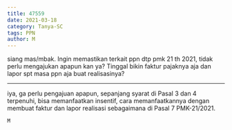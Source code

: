 ```yaml
---
title: 47559
date: 2021-03-18
category: Tanya-SC
tags: PPN
author: M
---
```


siang mas/mbak. Ingin memastikan terkait ppn dtp pmk 21 th 2021, tidak perlu mengajukan apapun kan ya? Tinggal bikin faktur pajaknya aja dan lapor spt masa ppn aja buat realisasinya?

---

iya, ga perlu pengajuan apapun, sepanjang syarat di Pasal 3 dan 4 terpenuhi, bisa memanfaatkan insentif, cara memanfaatkannya dengan membuat faktur dan lapor realisasi sebagaimana di Pasal 7 PMK-21/2021.

`M`
